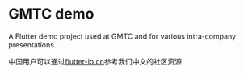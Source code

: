 # GMTC demo

A Flutter demo project used at GMTC and for various intra-company presentations. 

中国用户可以通过[flutter-io.cn](https://flutter-io.cn)参考我们中文的社区资源
